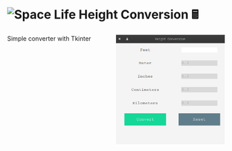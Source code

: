 <h1><img alt="Space Life" src="https://emojis.slackmojis.com/emojis/images/1471045834/772/bomb.gif?1471045834" width="32"/> Height Conversion 🖩</h1>

<img align="right"  width="50%"  alt="Space Life" src="https://raw.githubusercontent.com/iamwarning/height-conversion/master/screenshots/height-converter.png">
<p>Simple converter with Tkinter</p>